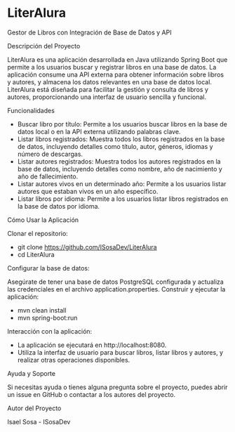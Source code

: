 # LiterAlura
Gestor de Libros con Integración de Base de Datos y API

Descripción del Proyecto

LiterAlura es una aplicación desarrollada en Java utilizando Spring Boot que permite a los usuarios buscar y registrar libros en una base de datos. La aplicación consume una API externa para obtener información sobre libros y autores, y almacena los datos relevantes en una base de datos local. LiterAlura está diseñada para facilitar la gestión y consulta de libros y autores, proporcionando una interfaz de usuario sencilla y funcional.

Funcionalidades

* Buscar libro por título: Permite a los usuarios buscar libros en la base de datos local o en la API externa utilizando palabras clave.
* Listar libros registrados: Muestra todos los libros registrados en la base de datos, incluyendo detalles como título, autor, géneros, idiomas y número de descargas.
* Listar autores registrados: Muestra todos los autores registrados en la base de datos, incluyendo detalles como nombre, año de nacimiento y año de fallecimiento.
* Listar autores vivos en un determinado año: Permite a los usuarios listar autores que estaban vivos en un año específico.
* Listar libros por idioma: Permite a los usuarios listar libros registrados en la base de datos por idioma.

Cómo Usar la Aplicación

Clonar el repositorio:

* git clone https://github.com/ISosaDev/LiterAlura
* cd LiterAlura

Configurar la base de datos:

Asegúrate de tener una base de datos PostgreSQL configurada y actualiza las credenciales en el archivo application.properties.
Construir y ejecutar la aplicación:

* mvn clean install
* mvn spring-boot:run
  
Interacción con la aplicación:

* La aplicación se ejecutará en http://localhost:8080.
* Utiliza la interfaz de usuario para buscar libros, listar libros y autores, y realizar otras operaciones disponibles.
  
Ayuda y Soporte

Si necesitas ayuda o tienes alguna pregunta sobre el proyecto, puedes abrir un issue en GitHub o contactar a los autores del proyecto.

Autor del Proyecto

Isael Sosa - ISosaDev
